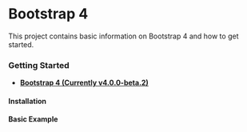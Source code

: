 # Bootstrap 4

This project contains basic information on Bootstrap 4 and how to get started.

### Getting Started

- **[Bootstrap 4 (Currently v4.0.0-beta.2)](http://getbootstrap.com/)**
 
#### Installation

#### Basic Example



 



